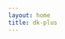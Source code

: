 ```yaml
---
layout: home
title: dk-plus
---
```


<HomeContent/>

<script setup lang="ts">
  import HomeContent from '../.vitepress/theme/components/usHome.vue'
</script>
